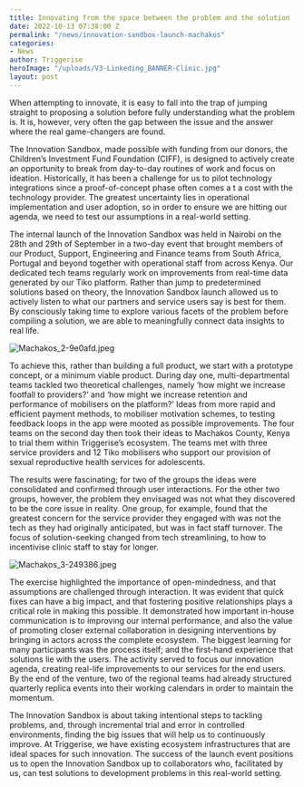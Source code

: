 ```yaml
---
title: Innovating from the space between the problem and the solution
date: 2022-10-13 07:38:00 Z
permalink: "/news/innovation-sandbox-launch-machakos"
categories:
- News
author: Triggerise
heroImage: "/uploads/V3-Linkeding_BANNER-Clinic.jpg"
layout: post
---
```


When attempting to innovate, it is easy to fall into the trap of jumping straight to proposing a solution before fully understanding what the problem is. It is, however, very often the gap between the issue and the answer where the real game-changers are found.


The Innovation Sandbox, made possible with funding from our donors, the Children’s Investment Fund Foundation (CIFF), is designed to actively create an opportunity to break from day-to-day routines of work and focus on ideation. Historically, it has been a challenge for us to pilot technology integrations since a proof-of-concept phase often comes a t a cost with the technology provider. The greatest uncertainty lies in operational implementation and user adoption, so in order to ensure we are hitting our agenda, we need to test our assumptions in a real-world setting.


The internal launch of the Innovation Sandbox was held in Nairobi on the 28th and 29th of September in a two-day event that brought members of our Product, Support, Engineering and Finance teams from South Africa, Portugal and beyond together with operational staff from across Kenya. Our dedicated tech teams regularly work on improvements from real-time data generated by our Tiko platform. Rather than jump to predetermined solutions based on theory, the Innovation Sandbox launch allowed us to actively listen to what our partners and service users say is best for them. By consciously taking time to explore various facets of the problem before compiling a solution, we are able to meaningfully connect data insights to real life.

![Machakos_2-9e0afd.jpeg](/uploads/Machakos_2-9e0afd.jpeg)

To achieve this, rather than building a full product, we start with a prototype concept, or a minimum viable product. During day one, multi-departmental teams tackled two theoretical challenges, namely ‘how might we increase footfall to providers?’ and ‘how might we increase retention and performance of mobilisers on the platform?’ Ideas from more rapid and efficient payment methods, to mobiliser motivation schemes, to testing feedback loops in the app were mooted as possible improvements. The four teams on the second day then took their ideas to Machakos County, Kenya to trial them within Triggerise’s ecosystem. The teams met with three service providers and 12 Tiko mobilisers who support our provision of sexual reproductive health services for adolescents.


The results were fascinating; for two of the groups the ideas were consolidated and confirmed through user interactions. For the other two groups, however, the problem they envisaged was not what they discovered to be the core issue in reality. One group, for example, found that the greatest concern for the service provider they engaged with was not the tech as they had originally anticipated, but was in fact staff turnover. The focus of solution-seeking changed from tech streamlining, to how to incentivise clinic staff to stay for longer.

![Machakos_3-249386.jpeg](/uploads/Machakos_3-249386.jpeg)


The exercise highlighted the importance of open-mindedness, and that assumptions are challenged through interaction. It was evident that quick fixes can have a big impact, and that fostering positive relationships plays a critical role in making this possible. It demonstrated how important in-house communication is to improving our internal performance, and also the value of promoting closer external collaboration in designing interventions by bringing in actors across the complete ecosystem.
The biggest learning for many participants was the process itself; and the first-hand experience that solutions lie with the users. The activity served to focus our innovation agenda, creating real-life improvements to our services for the end users. By the end of the venture, two of the regional teams had already structured quarterly replica events into their working calendars in order to maintain the momentum.


The Innovation Sandbox is about taking intentional steps to tackling problems, and, through incremental trial and error in controlled environments, finding the big issues that will help us to continuously improve. At Triggerise, we have existing ecosystem infrastructures that are ideal spaces for such innovation. The success of the launch event positions us to open the Innovation Sandbox up to collaborators who, facilitated by us, can test solutions to development problems in this real-world setting.